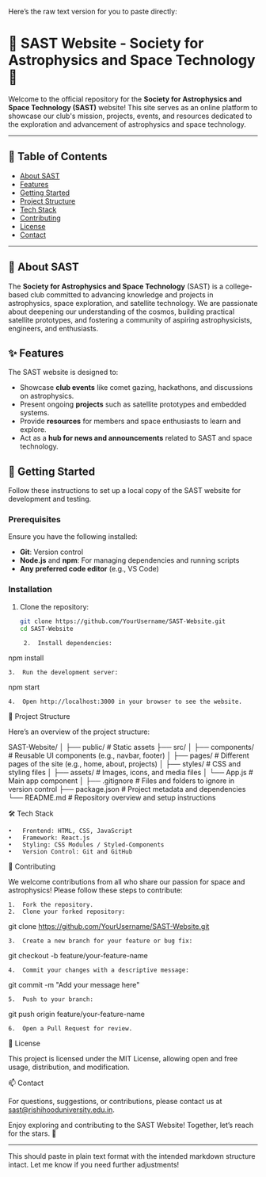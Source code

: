 Here’s the raw text version for you to paste directly:



# 🌌 SAST Website - Society for Astrophysics and Space Technology 🌌

Welcome to the official repository for the **Society for Astrophysics and Space Technology (SAST)** website! This site serves as an online platform to showcase our club's mission, projects, events, and resources dedicated to the exploration and advancement of astrophysics and space technology.

---

## 📖 Table of Contents
- [About SAST](#about-sast)
- [Features](#features)
- [Getting Started](#getting-started)
- [Project Structure](#project-structure)
- [Tech Stack](#tech-stack)
- [Contributing](#contributing)
- [License](#license)
- [Contact](#contact)

---

## 🌠 About SAST
The **Society for Astrophysics and Space Technology** (SAST) is a college-based club committed to advancing knowledge and projects in astrophysics, space exploration, and satellite technology. We are passionate about deepening our understanding of the cosmos, building practical satellite prototypes, and fostering a community of aspiring astrophysicists, engineers, and enthusiasts.

## ✨ Features
The SAST website is designed to:
- Showcase **club events** like comet gazing, hackathons, and discussions on astrophysics.
- Present ongoing **projects** such as satellite prototypes and embedded systems.
- Provide **resources** for members and space enthusiasts to learn and explore.
- Act as a **hub for news and announcements** related to SAST and space technology.

## 🚀 Getting Started
Follow these instructions to set up a local copy of the SAST website for development and testing.

### Prerequisites
Ensure you have the following installed:
- **Git**: Version control
- **Node.js** and **npm**: For managing dependencies and running scripts
- **Any preferred code editor** (e.g., VS Code)

### Installation
1. Clone the repository:
   ```bash
   git clone https://github.com/YourUsername/SAST-Website.git
   cd SAST-Website

	2.	Install dependencies:

npm install


	3.	Run the development server:

npm start


	4.	Open http://localhost:3000 in your browser to see the website.

📂 Project Structure

Here’s an overview of the project structure:

SAST-Website/
│
├── public/                 # Static assets
├── src/
│   ├── components/         # Reusable UI components (e.g., navbar, footer)
│   ├── pages/              # Different pages of the site (e.g., home, about, projects)
│   ├── styles/             # CSS and styling files
│   ├── assets/             # Images, icons, and media files
│   └── App.js              # Main app component
│
├── .gitignore              # Files and folders to ignore in version control
├── package.json            # Project metadata and dependencies
└── README.md               # Repository overview and setup instructions

🛠 Tech Stack

	•	Frontend: HTML, CSS, JavaScript
	•	Framework: React.js
	•	Styling: CSS Modules / Styled-Components
	•	Version Control: Git and GitHub

🤝 Contributing

We welcome contributions from all who share our passion for space and astrophysics! Please follow these steps to contribute:

	1.	Fork the repository.
	2.	Clone your forked repository:

git clone https://github.com/YourUsername/SAST-Website.git


	3.	Create a new branch for your feature or bug fix:

git checkout -b feature/your-feature-name


	4.	Commit your changes with a descriptive message:

git commit -m "Add your message here"


	5.	Push to your branch:

git push origin feature/your-feature-name


	6.	Open a Pull Request for review.

📜 License

This project is licensed under the MIT License, allowing open and free usage, distribution, and modification.

📫 Contact

For questions, suggestions, or contributions, please contact us at sast@rishihooduniversity.edu.in.

Enjoy exploring and contributing to the SAST Website! Together, let’s reach for the stars. 🌌

--- 

This should paste in plain text format with the intended markdown structure intact. Let me know if you need further adjustments!
